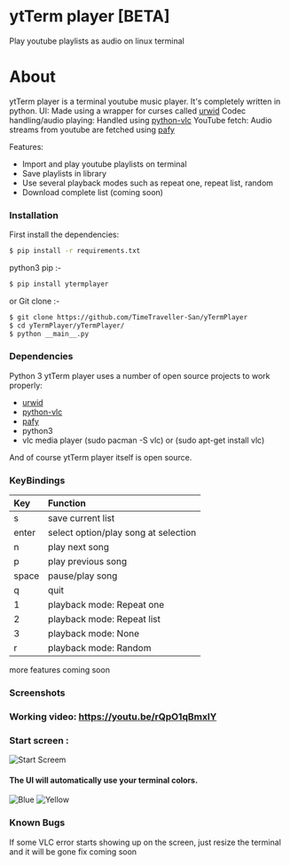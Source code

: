 # ytTerm player [BETA]
Play youtube playlists as audio on linux terminal

# About
ytTerm player is a terminal youtube music player. It's completely written in python. 
UI: Made using a wrapper for curses called [urwid][urwid]
Codec handling/audio playing: Handled using [python-vlc][vlc]
YouTube fetch: Audio streams from youtube are fetched using [pafy][pafy] 

Features:
  - Import and play youtube playlists on terminal
  - Save playlists in library
  - Use several playback modes such as repeat one, repeat list, random
  - Download complete list (coming soon)



### Installation
First install the dependencies: 

```sh
$ pip install -r requirements.txt 
```
python3 pip :-
```sh
$ pip install ytermplayer
```
or Git clone :-
```sh
$ git clone https://github.com/TimeTraveller-San/yTermPlayer
$ cd yTermPlayer/yTermPlayer/
$ python __main__.py
```

### Dependencies
Python 3
ytTerm player uses a number of open source projects to work properly:

* [urwid][urwid]
* [python-vlc][vlc]
* [pafy][pafy] 
* python3
* vlc media player (sudo pacman -S vlc) or (sudo apt-get install vlc)


And of course ytTerm player itself is open source.

### KeyBindings

| Key       | Function  |
|:------------- |:-------------| 
| s | save current list     |
| enter     | select option/play song at selection | 
| n      | play next song     |  
| p | play previous song      |  
| space | pause/play song      |  
| q | quit      |  
| 1 | playback mode: Repeat one    |  
| 2 | playback mode: Repeat list      |  
| 3 | playback mode: None      |  
| r | playback mode: Random      |
more features coming soon




### Screenshots
### Working video:  https://youtu.be/rQpO1qBmxlY
### Start  screen : 
![Start Screem](https://i.imgur.com/rvVUmDP.png)
#### The UI will automatically use your terminal colors.
![Blue](https://i.imgur.com/R8a0Zy5.png)
![Yellow](https://i.imgur.com/TrHKuQg.jpg)

   [urwid]: <https://github.com/urwid/urwid>
   [vlc]: <https://github.com/oaubert/python-vlc>
   [pafy]: <https://github.com/mps-youtube/pafy>
   
### Known Bugs
If some VLC error starts showing up on the screen, just resize the terminal and it will be gone
fix coming soon
